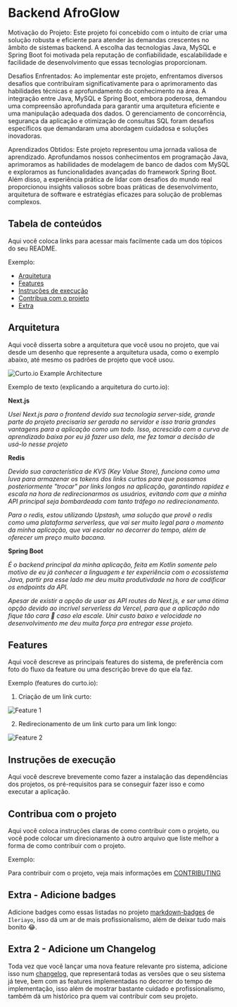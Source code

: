 # Backend AfroGlow



Motivação do Projeto:
Este projeto foi concebido com o intuito de criar uma solução robusta e eficiente para atender às demandas crescentes no âmbito de sistemas backend. A escolha das tecnologias Java, MySQL e Spring Boot foi motivada pela reputação de confiabilidade, escalabilidade e facilidade de desenvolvimento que essas tecnologias proporcionam.

Desafios Enfrentados:
Ao implementar este projeto, enfrentamos diversos desafios que contribuíram significativamente para o aprimoramento das habilidades técnicas e aprofundamento do conhecimento na área. A integração entre Java, MySQL e Spring Boot, embora poderosa, demandou uma compreensão aprofundada para garantir uma arquitetura eficiente e uma manipulação adequada dos dados. O gerenciamento de concorrência, segurança da aplicação e otimização de consultas SQL foram desafios específicos que demandaram uma abordagem cuidadosa e soluções inovadoras.

Aprendizados Obtidos:
Este projeto representou uma jornada valiosa de aprendizado. Aprofundamos nossos conhecimentos em programação Java, aprimoramos as habilidades de modelagem de banco de dados com MySQL e exploramos as funcionalidades avançadas do framework Spring Boot. Além disso, a experiência prática de lidar com desafios do mundo real proporcionou insights valiosos sobre boas práticas de desenvolvimento, arquitetura de software e estratégias eficazes para solução de problemas complexos.

## Tabela de conteúdos

Aqui você coloca links para acessar mais facilmente cada um dos tópicos do seu README.

Exemplo:

- [Arquitetura](#arquitetura)
- [Features](#features)
- [Instruções de execução](#instruções-de-execução)
- [Contribua com o projeto](#contribua-com-o-projeto)
- [Extra](#extra---adicione-badges)

## Arquitetura

Aqui você disserta sobre a arquitetura que você usou no projeto, que vai desde um desenho que represente a arquitetura usada, como o exemplo abaixo, até mesmo os padrões de projeto que você usou.

![Curto.io Example Architecture](./images/architecture.png)

Exemplo de texto (explicando a arquitetura do curto.io):

**Next.js**

*Usei Next.js para o frontend devido sua tecnologia server-side, grande parte do projeto precisaria ser gerada no servidor e isso traria grandes vantagens para a aplicação como um todo. Isso, acrescido com a curva de aprendizado baixa por eu já fazer uso dela, me fez tomar a decisão de usá-lo nesse projeto*

**Redis**

*Devido sua característica de KVS (Key Value Store), funciona como uma luva para armazenar os tokens dos links curtos para que possamos posteriormente "trocar" por links longos na aplicação, garantindo rapidez e escala na hora de redirecionarmos os usuários, evitando com que a minha API principal seja bombardeada com tanto tráfego no redirecionamento.*

*Para o redis, estou utilizando Upstash, uma solução que provê o redis como uma plataforma serverless, que vai ser muito legal para o momento da minha aplicação, que vai escalar no decorrer do tempo, além de oferecer um preço muito bacana.*

**Spring Boot**

*É o backend principal da minha aplicação, feita em Kotlin somente pelo motivo de eu já conhecer a linguagem e ter experiência com o ecossistema Java, partir pra esse lado me deu muita produtivdade na hora de codificar os endpoints da API.*

*Apesar de existir a opção de usar as API routes do Next.js, e ser uma ótima opção devido ao incrível serverless da Vercel, para que a aplicação não fique tão cara 🤑 caso ela escale. Unir custo baixo e velocidade no desenvolvimento me deu muita força pra entregar esse projeto.*

## Features

Aqui você descreve as principais features do sistema, de preferência com foto do fluxo da feature ou uma descrição breve do que ela faz.

Exemplo (features do curto.io):

1. Criação de um link curto:

![Feature 1](./images/feature_1.png)

2. Redirecionamento de um link curto para um link longo:

![Feature 2](./images/feature_2.png)

## Instruções de execução

Aqui você descreve brevemente como fazer a instalação das dependências dos projetos, os pré-requisitos para se conseguir fazer isso e como executar a aplicação.

## Contribua com o projeto

Aqui você coloca instruções claras de como contribuir com o projeto, ou você pode colocar um direcionamento à outro arquivo que liste melhor a forma de como contribuir com o projeto.

Exemplo:

Para contribuir com o projeto, veja mais informações em [CONTRIBUTING](./CONTRIBUTING.md)

## Extra - Adicione badges

Adicione badges como essas listadas no projeto [markdown-badges](https://github.com/Ileriayo/markdown-badges) de `Ileriayo`, isso dá um ar de mais profissionalismo, além de deixar tudo mais bonito 😂.

## Extra 2 - Adicione um Changelog

Toda vez que você lançar uma nova feature relevante pro sistema, adicione isso num [changelog](./CHANGELOG.md), que representará todas as versões que o seu sistema já teve, bem com as features implementadas no decorrer do tempo de implementação, isso além de mostrar bastante cuidado e profissionalismo, também dá um histórico pra quem vai contribuir com seu projeto.
